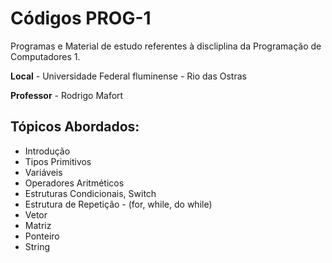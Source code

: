 # Códigos PROG-1 

Programas e Material de estudo referentes à discliplina da Programação de Computadores 1.

**Local** - Universidade Federal fluminense -  Rio das Ostras 

**Professor** - Rodrigo Mafort

## Tópicos Abordados: 

- Introdução  
- Tipos Primitivos
- Variáveis
- Operadores Aritméticos 
- Estruturas Condicionais, Switch
- Estrutura de Repetição - (for, while, do while)
- Vetor
- Matriz
- Ponteiro
- String
